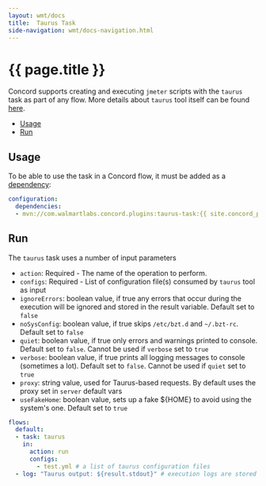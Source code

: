 ```yaml
---
layout: wmt/docs
title:  Taurus Task
side-navigation: wmt/docs-navigation.html
---
```


# {{ page.title }}

Concord supports creating and executing `jmeter` scripts
with the `taurus` task as part of any flow. More details about `taurus` tool itself can be found [here](https://gettaurus.org/kb/Basic1/).

- [Usage](#usage)
- [Run](#run)

## Usage

To be able to use the task in a Concord flow, it must be added as a
[dependency](../getting-started/concord-dsl.html#dependencies):

```yaml
configuration:
  dependencies:
  - mvn://com.walmartlabs.concord.plugins:taurus-task:{{ site.concord_plugins_version }}
```

## Run

The `taurus` task uses a number of input parameters

- `action`: Required - The name of the operation to perform.
- `configs`: Required - List of configuration file(s) consumed by `taurus` tool as input
- `ignoreErrors`:  boolean value, if true any errors that occur during the execution will be ignored and stored in the result variable. Default set to `false`
- `noSysConfig`: boolean value, if true skips `/etc/bzt.d` and `~/.bzt-rc`. Default set to `false`
- `quiet`: boolean value, if true only errors and warnings printed to console. Default set to `false`. Cannot be used if `verbose` set to `true`
- `verbose`: boolean value, if true prints all logging messages to console  (sometimes a lot). Default set to `false`. Cannot be used if `quiet` set to `true`
- `proxy`: string value, used for Taurus-based requests. By default uses the proxy set in `server` default vars 
- `useFakeHome`: boolean value, sets up a fake ${HOME} to avoid using the system's one. Default set to `true`

```yaml
flows:
  default:
  - task: taurus
    in:
      action: run
      configs:
        - test.yml # a list of taurus configuration files
  - log: "Taurus output: ${result.stdout}" # execution logs are stored in variable ${result} that can be used at later point in flow

